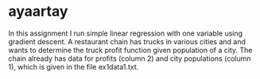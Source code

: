 # ayaartay
In this assignment I run simple linear regression with one variable using gradient descent. A restaurant chain has trucks in various cities and and wants to determine the truck profit function given population of a city. The chain already has data for profits (column 2) and city populations (column 1), which is given in the file ex1data1.txt.
